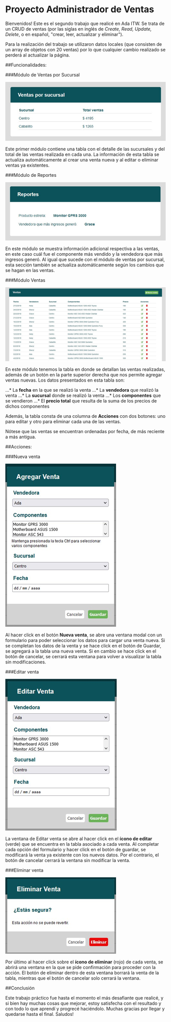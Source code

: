 # Proyecto Administrador de Ventas

Bienvenidos! Este es el segundo trabajo que realicé en Ada ITW. Se trata de un CRUD de ventas (por las siglas en inglés de _Create, Read, Update, Delete_, o en español, "crear, leer, actualizar y eliminar").

Para la realización del trabajo se utilizaron datos locales (que consisten de un array de objetos con 20 ventas) por lo que cualquier cambio realizado se perderá al actualizar la página.

##Funcionalidades:

###Módulo de Ventas por Sucursal

![Módulo ventas por sucursal](/imagenes/Modulo-ventas-por-sucursal.jpg)

Este primer módulo contiene una tabla con el detalle de las sucursales y del total de las ventas realizada en cada una. La información de esta tabla se actualiza automáticamente al crear una venta nueva y al editar o eliminar ventas ya existentes.

###Módulo de Reportes

![Módulo reportes](/imagenes/Modulo-reportes.jpg)

En este módulo se muestra información adicional respectiva a las ventas, en este caso cuál fue el componente más vendido y la vendedora que más ingresos generó. Al igual que sucede con el módulo de ventas por sucursal, esta sección también se actualiza automáticamente según los cambios que se hagan en las ventas.

###Módulo Ventas

![Módulo ventas](/imagenes/Modulo-ventas.jpg)

En este módulo tenemos la tabla en donde se detallan las ventas realizadas, además de un botón en la parte superior derecha que nos permite agregar ventas nuevas. Los datos presentados en esta tabla son:

...* La __fecha__ en la que se realizó la venta
...* La __vendedora__ que realizó la venta
...* La __sucursal__ donde se realizó la venta
...* Los __componentes__ que se vendieron
...* El __precio total__ que resulta de la suma de los precios de dichos componentes

Además, la tabla consta de una columna de __Acciones__ con dos botones: uno para editar y otro para eliminar cada una de las ventas.

Nótese que las ventas se encuentran ordenadas por fecha, de más reciente a más antigua.

##Acciones:

###Nueva venta

![Modal nueva venta](/imagenes/Modal-nueva-venta.jpg)

Al hacer click en el botón __Nueva venta__, se abre una ventana modal con un formulario para poder seleccionar los datos para cargar una venta nueva. Si se completan los datos de la venta y se hace click en el botón de Guardar, se agregará a la tabla una nueva venta. Si en cambio se hace click en el botón de cancelar, se cerrará esta ventana para volver a visualizar la tabla sin modificaciones. 

###Editar venta

![Modal editar venta](/imagenes/Modal-editar-venta.jpg)

La ventana de Editar venta se abre al hacer click en el __ícono de editar__ (verde) que se encuentra en la tabla asociado a cada venta. Al completar cada opción del formulario y hacer click en el botón de guardar, se modificará la venta ya existente con los nuevos datos. Por el contrario, el botón de cancelar cerrará la ventana sin modificar la venta.

###Eliminar venta

![Modal eliminar venta](/imagenes/Modal-eliminar-venta.jpg)

Por último al hacer click sobre el __ícono de eliminar__ (rojo) de cada venta, se abrirá una ventana en la que se pide confirmación para proceder con la acción. El botón de eliminar dentro de esta ventana borrará la venta de la tabla, mientras que el botón de cancelar solo cerrará la ventana. 

##Conclusión

Este trabajo práctico fue hasta el momento el más desafiante que realicé, y si bien hay muchas cosas que mejorar, estoy satisfecha con el resultado y con todo lo que aprendí y progrecé haciéndolo. Muchas gracias por llegar y quedarse hasta el final. Saludos!